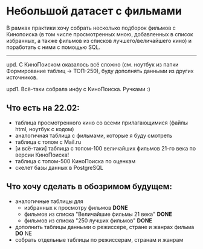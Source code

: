 # Небольшой датасет с фильмами
В рамках практики хочу собрать несколько подборок фильмов с Кинопоиска (в том числе просмотренных мною, добавленных в список избранных, а также фильмов из списков лучшего/величайшего кино) и поработать с ними с помощью SQL.

---

upd. С КиноПоиском оказалось всё сложно (см. ноутбук из папки Формирование таблиц -> ТОП-250), буду дополнять данными из других источников.

upd1. Всё-таки собрала инфу с КиноПоиска. Ручками :)

## Что есть на 22.02:
* таблица просмотренного кино со всеми прилагающимися (файлы html, ноутбук с кодом)
* аналогичная таблица с фильмами, которые я буду смотреть
* таблица с топом с Mail.ru
* [и всё-таки] таблица с топом-100 величайших фильмов 21-го века по версии КиноПоиска!
* таблица с топом-500 КиноПоиска по оценкам
* скелет базы данных в PostgreSQL

## Что хочу сделать в обозримом будущем:
* аналогичные таблицы для
  *  избранных к просмотру фильмов __DONE__
  *  фильмов из списка "Величайшие фильмы 21 века" __DONE__
  *  фильмов из списка "250 лучших фильмов" __DONE__
* дополнить таблицы данными о режиссере, стране и жанрах фильма __DO__ NE
* собрать отдельные таблицы по режиссерам, странам и жанрам
